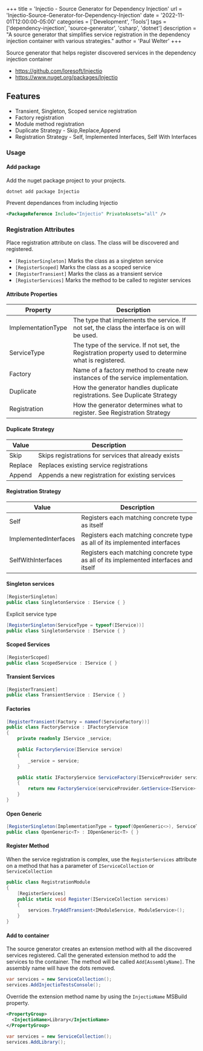 +++
title = 'Injectio - Source Generator for Dependency Injection'
url = 'Injectio-Source-Generator-for-Dependency-Injection'
date = '2022-11-01T12:00:00-05:00'
categories = ['Development', 'Tools']
tags = ['dependency-injection', 'source-generator', 'csharp', 'dotnet']
description = "A source generator that simplifies service registration in the dependency injection container with various strategies."
author = 'Paul Welter'
+++


Source generator that helps register discovered services in the dependency injection container

* <https://github.com/loresoft/Injectio>
* <https://www.nuget.org/packages/Injectio>

## Features

* Transient, Singleton, Scoped service registration
* Factory registration
* Module method registration
* Duplicate Strategy - Skip,Replace,Append
* Registration Strategy - Self, Implemented Interfaces, Self With Interfaces

### Usage

#### Add package

Add the nuget package project to your projects.

`dotnet add package Injectio`

Prevent dependances from including Injectio

```xml
<PackageReference Include="Injectio" PrivateAssets="all" />
```

### Registration Attributes

Place registration attribute on class.  The class will be discovered and registered.

* `[RegisterSingleton]` Marks the class as a singleton service
* `[RegisterScoped]` Marks the class as a scoped service
* `[RegisterTransient]` Marks the class as a transient service
* `[RegisterServices]` Marks the method to be called to register services

#### Attribute Properties

| Property           | Description                                                                                          |
| ------------------ | ---------------------------------------------------------------------------------------------------- |
| ImplementationType | The type that implements the service.  If not set, the class the interface is on will be used.       |
| ServiceType        | The type of the service. If not set, the Registration property used to determine what is registered. |
| Factory            | Name of a factory method to create new instances of the service implementation.                      |
| Duplicate          | How the generator handles duplicate registrations. See Duplicate Strategy                            |
| Registration       | How the generator determines what to register. See Registration Strategy                             |

#### Duplicate Strategy

| Value   | Description                                          |
| ------- | ---------------------------------------------------- |
| Skip    | Skips registrations for services that already exists |
| Replace | Replaces existing service registrations              |
| Append  | Appends a new registration for existing services     |

#### Registration Strategy

| Value                 | Description                                                                           |
| --------------------- | ------------------------------------------------------------------------------------- |
| Self                  | Registers each matching concrete type as itself                                       |
| ImplementedInterfaces | Registers each matching concrete type as all of its implemented interfaces            |
| SelfWithInterfaces    | Registers each matching concrete type as all of its implemented interfaces and itself |

#### Singleton services

```c#
[RegisterSingleton]
public class SingletonService : IService { }
```

Explicit service type

```c#
[RegisterSingleton(ServiceType = typeof(IService))]
public class SingletonService : IService { }
```

#### Scoped Services

```c#
[RegisterScoped]
public class ScopedService : IService { }
```

#### Transient Services

```c#
[RegisterTransient]
public class TransientService : IService { }
```

#### Factories

```c#
[RegisterTransient(Factory = nameof(ServiceFactory))]
public class FactoryService : IFactoryService
{
    private readonly IService _service;

    public FactoryService(IService service)
    { 
        _service = service;
    }

    public static IFactoryService ServiceFactory(IServiceProvider serviceProvider)
    {
        return new FactoryService(serviceProvider.GetService<IService>());
    }
}
```

#### Open Generic

```c#
[RegisterSingleton(ImplementationType = typeof(OpenGeneric<>), ServiceType = typeof(IOpenGeneric<>))]
public class OpenGeneric<T> : IOpenGeneric<T> { }
```

#### Register Method

When the service registration is complex, use the `RegisterServices` attribute on a method that has a parameter of `IServiceCollection` or `ServiceCollection`

```c#
public class RegistrationModule
{
    [RegisterServices]
    public static void Register(IServiceCollection services)
    {
        services.TryAddTransient<IModuleService, ModuleService>();
    }
}
```

#### Add to container

The source generator creates an extension method with all the discovered services registered.  Call the generated extension method to add the services to the container.  The method will be called `Add[AssemblyName]`.  The assembly name will have the dots removed.

```c#
var services = new ServiceCollection();
services.AddInjectioTestsConsole();
```

Override the extension method name by using the `InjectioName` MSBuild property.

```xml
<PropertyGroup>
  <InjectioName>Library</InjectioName>
</PropertyGroup>
```

```c#
var services = new ServiceCollection();
services.AddLibrary();
```

